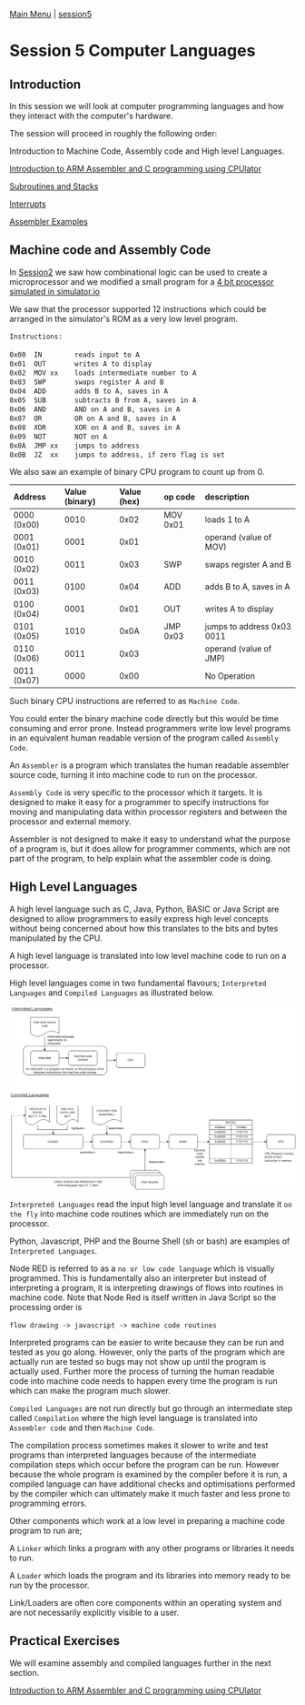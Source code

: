 [Main Menu](../../sessions/README.md) | [session5](../session5/) 

# Session 5 Computer Languages

## Introduction

In this session we will look at computer programming languages and how they interact with the computer's hardware. 

The session will proceed in roughly the following order:

Introduction to Machine Code, Assembly code and High level Languages.

[Introduction to ARM Assembler and C programming using CPUlator](../session5/docs/IntroToCPULator.md)

[Subroutines and Stacks](../docs/stacks-routines.md) 

[Interrupts](../docs/Interrupts.md) 

[Assembler Examples](../../session5/assemblerExamples/AssemblerExamples.md)

## Machine code and Assembly Code

In [Session2](../session2/) we saw how combinational logic can be used to create a microprocessor and we modified a small program for a [4 bit processor simulated in simulator.io](https://simulator.io/board/AWZpw7Fy3I/2)

We saw that the processor supported 12 instructions which could be arranged in the simulator's ROM as a very low level program.
```
Instructions:

0x00  IN        reads input to A
0x01  OUT       writes A to display
0x02  MOV xx    loads intermediate number to A
0x03  SWP       swaps register A and B
0x04  ADD       adds B to A, saves in A
0x05  SUB       subtracts B from A, saves in A
0x06  AND       AND on A and B, saves in A
0x07  OR        OR on A and B, saves in A
0x08  XOR       XOR on A and B, saves in A
0x09  NOT       NOT on A
0x0A  JMP xx    jumps to address
0x0B  JZ  xx    jumps to address, if zero flag is set
```

We also saw an example of binary CPU program to count up from 0.

|Address      | Value (binary) | Value (hex)  | op code    | description |
|:------------|:-------------- |:------------ |:-----------|:------------|
|0000 (0x00)  | 0010           | 0x02         | MOV 0x01   | loads 1 to A |
|0001 (0x01)  | 0001           | 0x01         |            | operand (value of MOV) |
|0010 (0x02)  | 0011           | 0x03         | SWP        | swaps register A and B |
|0011 (0x03)  | 0100           | 0x04         | ADD        | adds B to A, saves in A|
|0100 (0x04)  | 0001           | 0x01         | OUT        | writes A to display |
|0101 (0x05)  | 1010           | 0x0A         | JMP 0x03   | jumps to address 0x03 0011|
|0110 (0x06)  | 0011           | 0x03         |            | operand (value of JMP) |
|0011 (0x07)  | 0000           | 0x00         |            | No Operation |


Such binary CPU instructions are referred to as `Machine Code`.

You could enter the binary machine code directly but this would be time consuming and error prone. 
Instead programmers write low level programs in an equivalent human readable version of the program called `Assembly Code`.

An `Assembler` is a program which translates the human readable assembler source code, turning it into machine code to run on the processor.

`Assembly Code` is very specific to the processor which it targets.
It is designed to make it easy for a programmer to specify instructions for moving and manipulating data within processor registers and between the processor and external memory.

Assembler is not designed to make it easy to understand what the purpose of a program is, but it does allow for programmer comments, which are not part of the program, to help explain what the assembler code is doing.

## High Level Languages

A high level language such as C, Java, Python, BASIC or Java Script are designed to allow programmers to easily express high level concepts without being concerned about how this translates to the bits and bytes manipulated by the CPU.

A high level language is translated into low level machine code to run on a processor.

High level languages come in two fundamental flavours; `Interpreted Languages` and `Compiled Languages` as illustrated below.

![alt text](../session5/docs/images/ProgramProcessing.png "Figure ProgramProcessing.png")

`Interpreted Languages` read the input high level language and translate it `on the fly` into machine code routines which are immediately run on the processor. 

Python, Javascript, PHP and the Bourne Shell (sh or bash) are examples of `Interpreted Languages`.

Node RED is referred to as a `no or low code language` which is visually programmed. 
This is fundamentally also an interpreter but instead of interpreting a program, it is interpreting drawings of flows into routines in machine code.
Note that Node Red is itself written in Java Script so the processing order is 

`flow drawing -> javascript -> machine code routines`

Interpreted programs can be easier to write because they can be run and tested as you go along.
However, only the parts of the program which are actually run are tested so bugs may not show up until the program is actually used.
Further more the process of turning the human readable code into machine code needs to happen every time the program is run which can make the program much slower.

`Compiled Languages` are not run directly but go through an intermediate step called `Compilation` where the high level language is translated into `Assembler code` and then `Machine Code`.

The compilation process sometimes makes it slower to write and test programs than interpreted languages because of the intermediate compilation steps which occur before the program can be run.
However because the whole program is examined by the compiler before it is run, a compiled language can have additional checks and optimisations performed by the compiler which can ultimately make it much faster and less prone to programming errors.

Other components which work at a low level in preparing a machine code program to run are;

A `Linker` which links a program with any other programs or libraries it needs to run.

A `Loader` which loads the program and its libraries into memory ready to be run by the processor.

Link/Loaders are often core components within an operating system and are not necessarily explicitly visible to a user.

## Practical Exercises

We will examine assembly and compiled languages further in the next section.

[Introduction to ARM Assembler and C programming using CPUlator](../session5/docs/IntroToCPULator.md)


